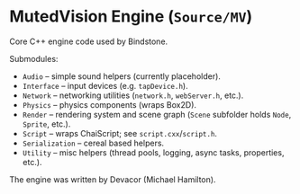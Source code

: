 # MutedVision Engine (`Source/MV`)

Core C++ engine code used by Bindstone.

Submodules:
- `Audio` – simple sound helpers (currently placeholder).
- `Interface` – input devices (e.g. `tapDevice.h`).
- `Network` – networking utilities (`network.h`, `webServer.h`, etc.).
- `Physics` – physics components (wraps Box2D).
- `Render` – rendering system and scene graph (`Scene` subfolder holds `Node`, `Sprite`, etc.).
- `Script` – wraps ChaiScript; see `script.cxx`/`script.h`.
- `Serialization` – cereal based helpers.
- `Utility` – misc helpers (thread pools, logging, async tasks, properties, etc.).

The engine was written by Devacor (Michael Hamilton).
